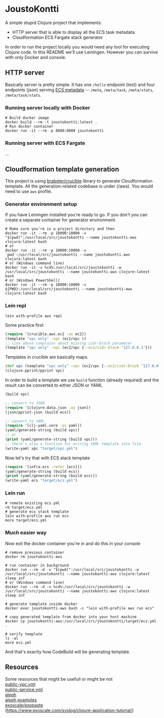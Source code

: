 # JoustoKontti

A simple stupid Clojure project that implements:
* HTTP server that is able to display all the ECS task metadata
* Cloudformation ECS Fargate stack generator

In order to run the project locally you would need any tool for executing Clojure code. In this README we'll use Leiningen. However you can survive with only Docker and console.

## HTTP server

Basically server is pretty simple. It has one `/hello` endpoint (test) and four endpoints (json) serving [ECS metadata](https://docs.aws.amazon.com/AmazonECS/latest/developerguide/task-metadata-endpoint-v3.html) -- `/meta`, `/meta/task`, `/meta/stats`, `/meta/task/stats`.

### Running server locally with Docker

```shell
# Build docker image
docker build --rm -t joustokontti:latest .
# Run docker container
docker run -it --rm -p 8080:8080 joustokontti
```

### Running server with ECS Fargate

...

## Cloudformation template generation

This project is using [brabster/crucible](https://github.com/brabster/crucible) library to generate Cloudformation template. All the generation-related codebase is under (/aws). You would need to use `aws` profile.

### Generator environment setup

If you have Leiningen installed you're ready to go. If you don't you can create a separate container for generator environment.

```shell
# Make sure you're in a project directory and then
docker run -it --rm -p 10000:10000 -v "$(pwd)":/usr/local/src/joustokontti --name joustokontti-aws clojure:latest bash
# or
docker run -it --rm -p 10000:10000 -v `pwd`:/usr/local/src/joustokontti --name joustokontti-aws clojure:latest bash
# or (Windows command line)
docker run -it -v %cd%:/usr/local/src/joustokontti -w /usr/local/src/joustokontti --name joustokontti-aws clojure:latest bash
# or (Windows PowerShell)
docker run -it --rm -p 10000:10000 -v ${PWD}:/usr/local/src/joustokontti --name joustokontti-aws clojure:latest bash
```

### Lein repl

```shell
lein with-profile aws repl
```
Some practice first
```clojure
(require '[crucible.aws.ec2 :as ec2])
(template "vpc only" :vpc (ec2/vpc ))
;; line above complains about missing cidr-block parameter
(template "vpc only" :vpc (ec2/vpc {::ec2/cidr-block "127.0.0.1"}))
```
Templates in crucible are basically maps.
```clojure
(def vpc (template "vpc only" :vpc (ec2/vpc {::ec2/cidr-block "127.0.0.1"})))
(clojure.pprint/pprint vpc)
```

In order to build a template we use `build` function (already required) and the result can be converted to either JSON or YAML
```clojure
(build vpc)

;; convert to JSON
(require '[clojure.data.json :as json])
(json/pprint-json (build ecs))

;; convert to YAML
(require '[clj-yaml.core :as yaml])
(yaml/generate-string (build vpc))
;; or
(print (yaml/generate-string (build vpc)))
;; there's also a function for writing YAML template into file
(write-yaml vpc "target/vpc.yml")
```

Now let's try that with ECS stack template
```clojure
(require '[infra.ecs :refer [ecs]])
(yaml/generate-string (build ecs))
(print (yaml/generate-string (build ecs)))
(write-yaml ecs "target/ecs.yml")
```

### Lein run

```shell
# remote existing ecs.yml
rm target/ecs.yml
# generate ecs stack template
lein with-profile aws run ecs
more target/ecs.yml
```

### Much easier way

Now exit the docker container you're in and do this in your console

```shell
# remove previous container
docker rm joustokontti-aws

# run container in background
docker run --rm -d -v "$(pwd)":/usr/local/src/joustokontti -w /usr/local/src/joustokontti --name joustokontti-aws clojure:latest sleep inf
# or (Windows command line)
docker run --rm -d -v %cd%:/usr/local/src/joustokontti -w /usr/local/src/joustokontti --name joustokontti-aws clojure:latest sleep inf

# generate template inside docker
docker exec joustokontti-aws bash -c "lein with-profile aws run ecs"

# copy generated template from docker into your host machine
docker cp joustokontti-aws:/usr/local/src/joustokontti/target/ecs.yml .

# verify template
ls -al
more ecs.yml
```

And that's exactly how CodeBuild will be generating template.


## Resources

Some resources that might be usefull or might be not  
[public-vpc.yml](https://github.com/awslabs/aws-cloudformation-templates/blob/master/aws/services/ECS/FargateLaunchType/clusters/public-vpc.yml)  
[public-service.yml](https://github.com/awslabs/aws-cloudformation-templates/blob/master/aws/services/ECS/FargateLaunchType/services/public-service.yml)  
[aleph](https://github.com/ztellman/aleph)  
[aleph examples](https://aleph.io/examples/literate.html#aleph.examples.http)  
[exoscale/exopaste](https://github.com/exoscale/exopaste/)  
(https://www.exoscale.com/syslog/clojure-application-tutorial/)  
